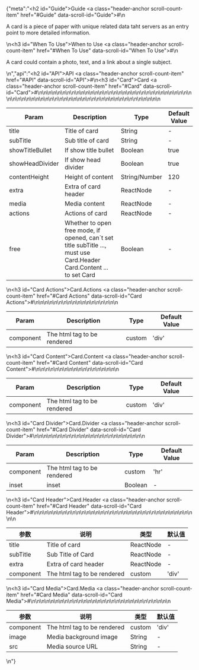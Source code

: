 {"meta":"<h2 id=\"Guide\">Guide <a class=\"header-anchor scroll-count-item\" href=\"#Guide\" data-scroll-id=\"Guide\">#</a></h2>\n<p>A card is a piece of paper with unique related data taht servers as an entry point to more detailed information.</p>\n<h3 id=\"When To Use\">When to Use <a class=\"header-anchor scroll-count-item\" href=\"#When To Use\" data-scroll-id=\"When To Use\">#</a></h3>\n<p>A card could contain a photo, text, and a link about a single subject.</p>\n","api":"<h2 id=\"API\">API <a class=\"header-anchor scroll-count-item\" href=\"#API\" data-scroll-id=\"API\">#</a></h2>\n<h3 id=\"Card\">Card <a class=\"header-anchor scroll-count-item\" href=\"#Card\" data-scroll-id=\"Card\">#</a></h3>\n<table>\n<thead>\n<tr>\n<th>Param</th>\n<th>Description</th>\n<th>Type</th>\n<th>Default Value</th>\n</tr>\n</thead>\n<tbody>\n<tr>\n<td>title</td>\n<td>Title of card</td>\n<td>String</td>\n<td>-</td>\n</tr>\n<tr>\n<td>subTitle</td>\n<td>Sub title of card</td>\n<td>String</td>\n<td>-</td>\n</tr>\n<tr>\n<td>showTitleBullet</td>\n<td>If show title bullet</td>\n<td>Boolean</td>\n<td>true</td>\n</tr>\n<tr>\n<td>showHeadDivider</td>\n<td>If show head divider</td>\n<td>Boolean</td>\n<td>true</td>\n</tr>\n<tr>\n<td>contentHeight</td>\n<td>Height of content</td>\n<td>String/Number</td>\n<td>120</td>\n</tr>\n<tr>\n<td>extra</td>\n<td>Extra of card header</td>\n<td>ReactNode</td>\n<td>-</td>\n</tr>\n<tr>\n<td>media</td>\n<td>Media content</td>\n<td>ReactNode</td>\n<td>-</td>\n</tr>\n<tr>\n<td>actions</td>\n<td>Actions of card</td>\n<td>ReactNode</td>\n<td>-</td>\n</tr>\n<tr>\n<td>free</td>\n<td>Whether to open free mode, if opened, can`t set title subTitle ..., must use Card.Header Card.Content ... to set Card</td>\n<td>Boolean</td>\n<td>-</td>\n</tr>\n</tbody>\n</table>\n<h3 id=\"Card Actions\">Card.Actions <a class=\"header-anchor scroll-count-item\" href=\"#Card Actions\" data-scroll-id=\"Card Actions\">#</a></h3>\n<table>\n<thead>\n<tr>\n<th>Param</th>\n<th>Description</th>\n<th>Type</th>\n<th>Default Value</th>\n</tr>\n</thead>\n<tbody>\n<tr>\n<td>component</td>\n<td>The html tag to be rendered</td>\n<td>custom</td>\n<td>&apos;div&apos;</td>\n</tr>\n</tbody>\n</table>\n<h3 id=\"Card Content\">Card.Content <a class=\"header-anchor scroll-count-item\" href=\"#Card Content\" data-scroll-id=\"Card Content\">#</a></h3>\n<table>\n<thead>\n<tr>\n<th>Param</th>\n<th>Description</th>\n<th>Type</th>\n<th>Default Value</th>\n</tr>\n</thead>\n<tbody>\n<tr>\n<td>component</td>\n<td>The html tag to be rendered</td>\n<td>custom</td>\n<td>&apos;div&apos;</td>\n</tr>\n</tbody>\n</table>\n<h3 id=\"Card Divider\">Card.Divider <a class=\"header-anchor scroll-count-item\" href=\"#Card Divider\" data-scroll-id=\"Card Divider\">#</a></h3>\n<table>\n<thead>\n<tr>\n<th>Param</th>\n<th>Description</th>\n<th>Type</th>\n<th>Default Value</th>\n</tr>\n</thead>\n<tbody>\n<tr>\n<td>component</td>\n<td>The html tag to be rendered</td>\n<td>custom</td>\n<td>&apos;hr&apos;</td>\n</tr>\n<tr>\n<td>inset</td>\n<td>inset</td>\n<td>Boolean</td>\n<td>-</td>\n</tr>\n</tbody>\n</table>\n<h3 id=\"Card Header\">Card.Header <a class=\"header-anchor scroll-count-item\" href=\"#Card Header\" data-scroll-id=\"Card Header\">#</a></h3>\n<table>\n<thead>\n<tr>\n<th>&#x53C2;&#x6570;</th>\n<th>&#x8BF4;&#x660E;</th>\n<th>&#x7C7B;&#x578B;</th>\n<th>&#x9ED8;&#x8BA4;&#x503C;</th>\n</tr>\n</thead>\n<tbody>\n<tr>\n<td>title</td>\n<td>Title of card</td>\n<td>ReactNode</td>\n<td>-</td>\n</tr>\n<tr>\n<td>subTitle</td>\n<td>Sub Title of Card</td>\n<td>ReactNode</td>\n<td>-</td>\n</tr>\n<tr>\n<td>extra</td>\n<td>Extra of card header</td>\n<td>ReactNode</td>\n<td>-</td>\n</tr>\n<tr>\n<td>component</td>\n<td>The html tag to be rendered</td>\n<td>custom</td>\n<td>&apos;div&apos;</td>\n</tr>\n</tbody>\n</table>\n<h3 id=\"Card Media\">Card.Media <a class=\"header-anchor scroll-count-item\" href=\"#Card Media\" data-scroll-id=\"Card Media\">#</a></h3>\n<table>\n<thead>\n<tr>\n<th>&#x53C2;&#x6570;</th>\n<th>&#x8BF4;&#x660E;</th>\n<th>&#x7C7B;&#x578B;</th>\n<th>&#x9ED8;&#x8BA4;&#x503C;</th>\n</tr>\n</thead>\n<tbody>\n<tr>\n<td>component</td>\n<td>The html tag to be rendered</td>\n<td>custom</td>\n<td>&apos;div&apos;</td>\n</tr>\n<tr>\n<td>image</td>\n<td>Media  background image</td>\n<td>String</td>\n<td>-</td>\n</tr>\n<tr>\n<td>src</td>\n<td>Media source URL</td>\n<td>String</td>\n<td>-</td>\n</tr>\n</tbody>\n</table>\n"}